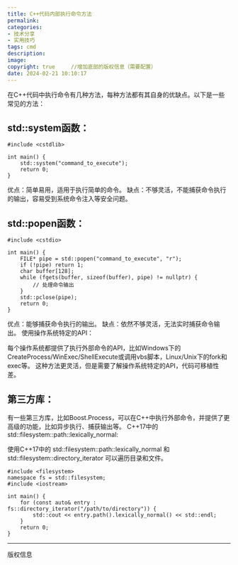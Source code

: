 ```yaml
---
title: C++代码内部执行命令方法
permalink: 
categories: 
- 技术分享
- 实用技巧
tags: cmd
description: 
image: 
copyright: true     //增加底部的版权信息（需要配置）
date: 2024-02-21 10:10:17
---
```


在C++代码中执行命令有几种方法，每种方法都有其自身的优缺点。以下是一些常见的方法：

<!--more-->

## std::system函数：

```
#include <cstdlib>

int main() {
    std::system("command_to_execute");
    return 0;
}
```

优点：简单易用，适用于执行简单的命令。
缺点：不够灵活，不能捕获命令执行的输出，容易受到系统命令注入等安全问题。

## std::popen函数：
```
#include <cstdio>

int main() {
    FILE* pipe = std::popen("command_to_execute", "r");
    if (!pipe) return 1;
    char buffer[128];
    while (fgets(buffer, sizeof(buffer), pipe) != nullptr) {
        // 处理命令输出
    }
    std::pclose(pipe);
    return 0;
}
```

优点：能够捕获命令执行的输出。
缺点：依然不够灵活，无法实时捕获命令输出。
使用操作系统特定的API：

每个操作系统都提供了执行外部命令的API，比如Windows下的CreateProcess/WinExec/ShellExecute或调用vbs脚本，Linux/Unix下的fork和exec等。
这种方法更灵活，但是需要了解操作系统特定的API，代码可移植性差。

## 第三方库：
有一些第三方库，比如Boost.Process，可以在C++中执行外部命令，并提供了更高级的功能，比如异步执行、捕获输出等。
C++17中的std::filesystem::path::lexically_normal:

使用C++17中的 std::filesystem::path::lexically_normal 和 std::filesystem::directory_iterator 可以遍历目录和文件。
```
#include <filesystem>
namespace fs = std::filesystem;
#include <iostream>

int main() {
    for (const auto& entry : fs::directory_iterator("/path/to/directory")) {
        std::cout << entry.path().lexically_normal() << std::endl;
    }
    return 0;
}
```

<hr />
版权信息